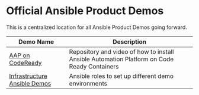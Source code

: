 # Official Ansible Product Demos

This is a centralized location for all Ansible Product Demos going forward. 

| Demo Name                                 | Description                                                                                 |
|-------------------------------------------|---------------------------------------------------------------------------------------------|
| [AAP on CodeReady](aap-on-crc/README.md)  | Repository and video of how to install Ansible Automation Platform on Code Ready Containers |
| [Infrastructure Ansible Demos](README.md) | Ansible roles to set up different demo environments                                         |